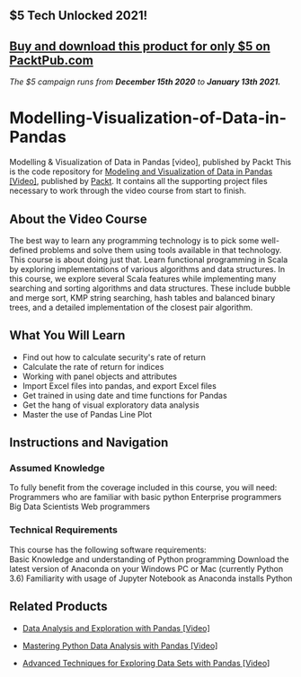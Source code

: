 ## $5 Tech Unlocked 2021!
[Buy and download this product for only $5 on PacktPub.com](https://www.packtpub.com/)
-----
*The $5 campaign         runs from __December 15th 2020__ to __January 13th 2021.__*

# Modelling-Visualization-of-Data-in-Pandas
Modelling &amp; Visualization of Data in Pandas [video], published by Packt
This is the code repository for [Modeling and Visualization of Data in Pandas [Video]](https://www.packtpub.com/application-development/modelling-visualization-data-pandas-video?utm_source=github&utm_medium=repository&utm_campaign=9781788471312), published by [Packt](https://www.packtpub.com/?utm_source=github). It contains all the supporting project files necessary to work through the video course from start to finish.
## About the Video Course
The best way to learn any programming technology is to pick some well-defined problems and solve them using tools available in that technology. This course is about doing just that. Learn functional programming in Scala by exploring implementations of various algorithms and data structures. 
In this course, we explore several Scala features while implementing many searching and sorting algorithms and data structures. These include bubble and merge sort, KMP string searching, hash tables and balanced binary trees, and a detailed implementation of the closest pair algorithm.

<H2>What You Will Learn</H2>
<DIV class=book-info-will-learn-text>
<UL>
<LI>Find out how to calculate security's rate of return 
<LI>Calculate the rate of return for indices 
<LI>Working with panel objects and attributes 
<LI>Import Excel files into pandas, and export Excel files 
<LI>Get trained in using date and time functions for Pandas 
<LI>Get the hang of visual exploratory data analysis 
<LI>Master the use of Pandas Line Plot </LI></UL></DIV>

## Instructions and Navigation
### Assumed Knowledge
To fully benefit from the coverage included in this course, you will need:<br/>
Programmers who are familiar with basic python
Enterprise programmers
Big Data Scientists
Web programmers
### Technical Requirements
This course has the following software requirements:<br/>
Basic Knowledge and understanding of Python programming
Download the latest version of Anaconda on your Windows PC or Mac (currently Python 3.6)
Familiarity with usage of Jupyter Notebook as Anaconda installs Python


## Related Products
* [Data Analysis and Exploration with Pandas [Video]](https://www.packtpub.com/big-data-and-business-intelligence/data-analysis-and-exploration-pandas-video?utm_source=github&utm_medium=repository&utm_campaign=9781789343205)

* [Mastering Python Data Analysis with Pandas [Video]](https://www.packtpub.com/big-data-and-business-intelligence/mastering-python-data-analysis-pandas-video?utm_source=github&utm_medium=repository&utm_campaign=9781787280083)

* [Advanced Techniques for Exploring Data Sets with Pandas [Video]](https://www.packtpub.com/big-data-and-business-intelligence/advanced-techniques-exploring-data-sets-pandas-video?utm_source=github&utm_medium=repository&utm_campaign=9781788397599)

